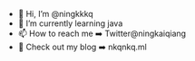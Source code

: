 - 👋 Hi, I’m @ningkkkq
- 🌱 I’m currently learning java
- 📫 How to reach me ➡️ Twitter@ningkaiqiang
- 👀 Check out my blog ➡️ nkqnkq.ml

<!---
ningkkkq/ningkkkq is a ✨ special ✨ repository because its `README.md` (this file) appears on your GitHub profile.
You can click the Preview link to take a look at your changes.
--->
